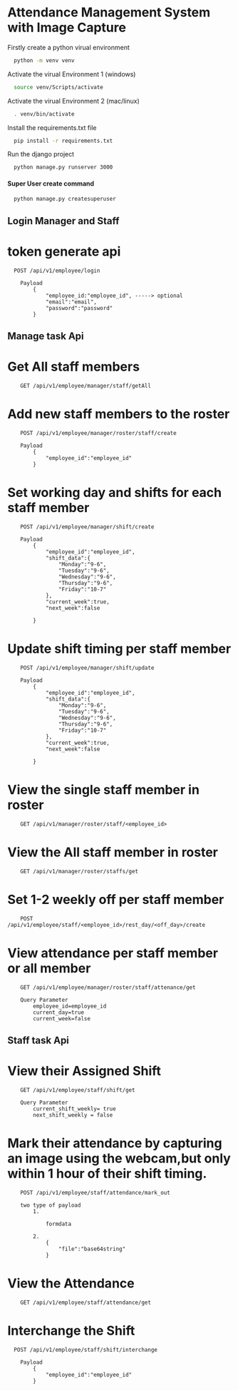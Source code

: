 
# Attendance Management System with Image Capture

Firstly create a python virual environment
```bash
  python -m venv venv
```
Activate the virual Environment 1 (windows)
```bash
  source venv/Scripts/activate
```
Activate the virual Environment 2 (mac/linux)
```bash
  . venv/bin/activate
```

Install the requirements.txt file
```bash
  pip install -r requirements.txt
```
Run the django project
```bash
  python manage.py runserver 3000
```

#### Super User create command
```bash
  python manage.py createsuperuser
```


## Login Manager and Staff

# token generate api
```http
  POST /api/v1/employee/login
```
```http
    Payload 
        {
            "employee_id:"employee_id", -----> optional
            "email":"email",
            "password":"password"
        }
```


## Manage task Api


# Get All staff members
```http
    GET /api/v1/employee/manager/staff/getAll
```




# Add new staff members to the roster
```http
    POST /api/v1/employee/manager/roster/staff/create
```
```http
    Payload 
        {
            "employee_id":"employee_id"
        }
```

# Set working day and shifts for each staff member

```http
    POST /api/v1/employee/manager/shift/create
```
```http
    Payload 
        {
            "employee_id":"employee_id",
            "shift_data":{
                "Monday":"9-6",
                "Tuesday":"9-6",
                "Wednesday":"9-6",
                "Thursday":"9-6",
                "Friday":"10-7"
            },
            "current_week":true,
            "next_week":false
        
        }
```


# Update shift timing per staff member

```http
    POST /api/v1/employee/manager/shift/update
```
```http
    Payload 
        {
            "employee_id":"employee_id",
            "shift_data":{
                "Monday":"9-6",
                "Tuesday":"9-6",
                "Wednesday":"9-6",
                "Thursday":"9-6",
                "Friday":"10-7"
            },
            "current_week":true,
            "next_week":false
        
        }
```


# View the single staff member in roster

```http
    GET /api/v1/manager/roster/staff/<employee_id>
```

# View the All staff member in roster

```http
    GET /api/v1/manager/roster/staffs/get
```

# Set 1-2 weekly off per staff member

```http
    POST /api/v1/employee/staff/<employee_id>/rest_day/<off_day>/create
```

# View attendance per staff member or all member

```http
    GET /api/v1/employee/manager/roster/staff/attenance/get
```
```http
    Query Parameter 
        employee_id=employee_id
        current_day=true
        current_week=false
```



## Staff task Api

# View their Assigned Shift
```http
    GET /api/v1/employee/staff/shift/get
```
```http
    Query Parameter 
        current_shift_weekly= true 
        next_shift_weekly = false
```


# Mark their attendance by capturing an image using the webcam,but only within 1 hour of their shift timing. 
```http
    POST /api/v1/employee/staff/attendance/mark_out
```
```http
    two type of payload
        1.

            formdata

        2.
            {
                "file":"base64string"
            }
```

# View the Attendance 
```http
    GET /api/v1/employee/staff/attendance/get
```

# Interchange the Shift
```http
  POST /api/v1/employee/staff/shift/interchange
```
```http
    Payload 
        {
            "employee_id":"employee_id"
        }
```







